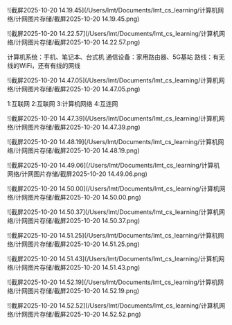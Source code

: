 ![截屏2025-10-20 14.19.45](/Users/lmt/Documents/lmt_cs_learning/计算机网络/计网图片存储/截屏2025-10-20 14.19.45.png)

![截屏2025-10-20 14.22.57](/Users/lmt/Documents/lmt_cs_learning/计算机网络/计网图片存储/截屏2025-10-20 14.22.57.png)

计算机系统：手机、笔记本、台式机
通信设备：家用路由器、5G基站
路线：有无线的WiFi，还有有线的网线

![截屏2025-10-20 14.47.05](/Users/lmt/Documents/lmt_cs_learning/计算机网络/计网图片存储/截屏2025-10-20 14.47.05.png)

1:互联网
2:互联网
3:计算机网络
4:互连网

![截屏2025-10-20 14.47.39](/Users/lmt/Documents/lmt_cs_learning/计算机网络/计网图片存储/截屏2025-10-20 14.47.39.png)

![截屏2025-10-20 14.48.19](/Users/lmt/Documents/lmt_cs_learning/计算机网络/计网图片存储/截屏2025-10-20 14.48.19.png)

![截屏2025-10-20 14.49.06](/Users/lmt/Documents/lmt_cs_learning/计算机网络/计网图片存储/截屏2025-10-20 14.49.06.png)

![截屏2025-10-20 14.50.00](/Users/lmt/Documents/lmt_cs_learning/计算机网络/计网图片存储/截屏2025-10-20 14.50.00.png)

![截屏2025-10-20 14.50.37](/Users/lmt/Documents/lmt_cs_learning/计算机网络/计网图片存储/截屏2025-10-20 14.50.37.png)

![截屏2025-10-20 14.51.25](/Users/lmt/Documents/lmt_cs_learning/计算机网络/计网图片存储/截屏2025-10-20 14.51.25.png)

![截屏2025-10-20 14.51.43](/Users/lmt/Documents/lmt_cs_learning/计算机网络/计网图片存储/截屏2025-10-20 14.51.43.png)

![截屏2025-10-20 14.52.19](/Users/lmt/Documents/lmt_cs_learning/计算机网络/计网图片存储/截屏2025-10-20 14.52.19.png)

![截屏2025-10-20 14.52.52](/Users/lmt/Documents/lmt_cs_learning/计算机网络/计网图片存储/截屏2025-10-20 14.52.52.png)